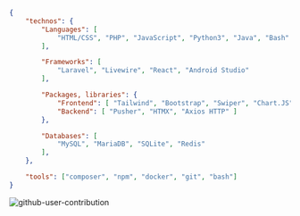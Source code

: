 ```json
{
    "technos": {
        "Languages": [
            "HTML/CSS", "PHP", "JavaScript", "Python3", "Java", "Bash"
        ],

        "Frameworks": [ 
            "Laravel", "Livewire", "React", "Android Studio"
        ],

        "Packages, libraries": {
            "Frontend": [ "Tailwind", "Bootstrap", "Swiper", "Chart.JS", "AOS" ],
            "Backend": [ "Pusher", "HTMX", "Axios HTTP" ]
        },

        "Databases": [
            "MySQL", "MariaDB", "SQLite", "Redis"
        ],
    },

    "tools": ["composer", "npm", "docker", "git", "bash"]
}
```

![github-user-contribution](https://github.com/user-attachments/assets/bb1382f8-3c82-4b2b-bd49-c06d6ba16797)
